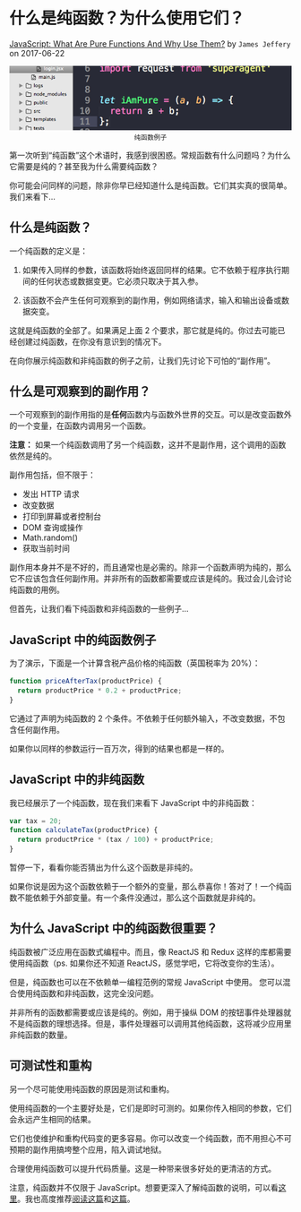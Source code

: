 # 什么是纯函数？为什么使用它们？

[JavaScript: What Are Pure Functions And Why Use Them?](https://medium.com/@jamesjefferyuk/javascript-what-are-pure-functions-4d4d5392d49c) by `James Jeffery` on 2017-06-22

<center>
<img src="../imgs/20-pure-functions.png">
</center>
<center><small>纯函数例子</small></center>

第一次听到“纯函数”这个术语时，我感到很困惑。常规函数有什么问题吗？为什么它需要是纯的？甚至我为什么需要纯函数？

你可能会问同样的问题，除非你早已经知道什么是纯函数。它们其实真的很简单。我们来看下...

## 什么是纯函数？

一个纯函数的定义是：

1. 如果传入同样的参数，该函数将始终返回同样的结果。它不依赖于程序执行期间的任何状态或数据变更。它必须只取决于其入参。

2. 该函数不会产生任何可观察到的副作用，例如网络请求，输入和输出设备或数据突变。

这就是纯函数的全部了。如果满足上面 2 个要求，那它就是纯的。你过去可能已经创建过纯函数，在你没有意识到的情况下。

在向你展示纯函数和非纯函数的例子之前，让我们先讨论下可怕的“副作用”。

## 什么是可观察到的副作用？

一个可观察到的副作用指的是**任何**函数内与函数外世界的交互。可以是改变函数外的一个变量，在函数内调用另一个函数。

**注意：** 如果一个纯函数调用了另一个纯函数，这并不是副作用，这个调用的函数依然是纯的。

副作用包括，但不限于：

- 发出 HTTP 请求
- 改变数据
- 打印到屏幕或者控制台
- DOM 查询或操作
- Math.random()
- 获取当前时间

副作用本身并不是不好的，而且通常也是必需的。除非一个函数声明为纯的，那么它不应该包含任何副作用。并非所有的函数都需要或应该是纯的。我过会儿会讨论纯函数的用例。

但首先，让我们看下纯函数和非纯函数的一些例子...

## JavaScript 中的纯函数例子

为了演示，下面是一个计算含税产品价格的纯函数（英国税率为 20%）：

```javascript
function priceAfterTax(productPrice) {
  return productPrice * 0.2 + productPrice;
}
```

它通过了声明为纯函数的 2 个条件。不依赖于任何额外输入，不改变数据，不包含任何副作用。

如果你以同样的参数运行一百万次，得到的结果也都是一样的。

## JavaScript 中的非纯函数

我已经展示了一个纯函数，现在我们来看下 JavaScript 中的非纯函数：

```javascript
var tax = 20;
function calculateTax(productPrice) {
  return productPrice * (tax / 100) + productPrice;
}
```

暂停一下，看看你能否猜出为什么这个函数是非纯的。

如果你说是因为这个函数依赖于一个额外的变量，那么恭喜你！答对了！一个纯函数不能依赖于外部变量。有一个条件没通过，那么这个函数就是非纯的。

## 为什么 JavaScript 中的纯函数很重要？

纯函数被广泛应用在函数式编程中。而且，像 ReactJS 和 Redux 这样的库都需要使用纯函数（ps. 如果你还不知道 ReactJS，感觉学吧，它将改变你的生活）。

但是，纯函数也可以在不依赖单一编程范例的常规 JavaScript 中使用。 您可以混合使用纯函数和非纯函数，这完全没问题。

并非所有的函数都需要或应该是纯的。例如，用于操纵 DOM 的按钮事件处理器就不是纯函数的理想选择。但是，事件处理器可以调用其他纯函数，这将减少应用里非纯函数的数量。

## 可测试性和重构

另一个尽可能使用纯函数的原因是测试和重构。

使用纯函数的一个主要好处是，它们是即时可测的。如果你传入相同的参数，它们会永远产生相同的结果。

它们也使维护和重构代码变的更多容易。你可以改变一个纯函数，而不用担心不可预期的副作用搞垮整个应用，陷入调试地狱。

合理使用纯函数可以提升代码质量。这是一种带来很多好处的更清洁的方式。

注意，纯函数并不仅限于 JavaScript。想要更深入了解纯函数的说明，可以看[这里](https://en.wikipedia.org/wiki/Pure_function)。我也高度推荐[阅读这篇](https://drboolean.gitbooks.io/mostly-adequate-guide/ch3.html)和[这篇](https://toddmotto.com/pure-versus-impure-functions)。
